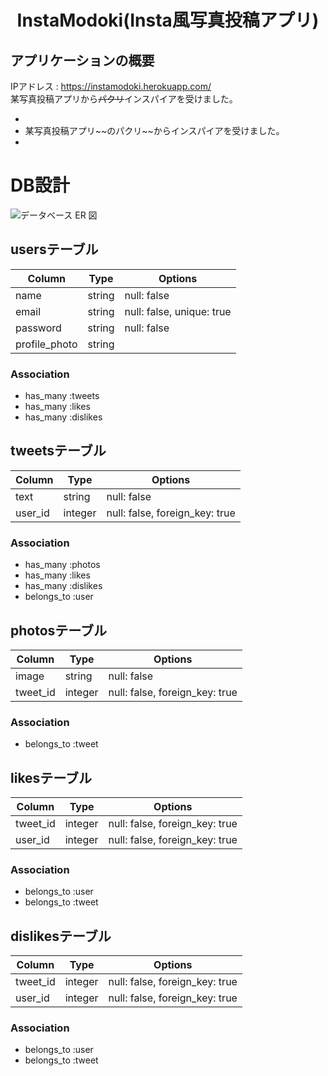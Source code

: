 <h1 align="center">InstaModoki(Insta風写真投稿アプリ)</h1>

## アプリケーションの概要
IPアドレス : https://instamodoki.herokuapp.com/  
某写真投稿アプリから~~パクリ~~インスパイアを受けました。


<ul>
  <li></li>
  <li>某写真投稿アプリ~~のパクリ~~からインスパイアを受けました。</li>
  <li></li>
</ul>

# DB設計
![データベース ER 図](https://user-images.githubusercontent.com/66294265/88665910-4e39ff00-d11a-11ea-96f3-9e842b7dc310.png)


## usersテーブル

|Column|Type|Options|
|------|----|-------|
|name|string|null: false|
|email|string|null: false, unique: true|
|password|string|null: false|
|profile_photo|string||

### Association
- has_many :tweets
- has_many :likes
- has_many :dislikes


## tweetsテーブル

|Column|Type|Options|
|------|----|-------|
|text|string|null: false|
|user_id|integer|null: false, foreign_key: true|


### Association
- has_many :photos
- has_many :likes
- has_many :dislikes
- belongs_to :user


## photosテーブル

|Column|Type|Options|
|------|----|-------|
|image|string|null: false|
|tweet_id|integer|null: false, foreign_key: true|

### Association
- belongs_to :tweet



## likesテーブル

|Column|Type|Options|
|------|----|-------|
|tweet_id|integer|null: false, foreign_key: true|
|user_id|integer|null: false, foreign_key: true|

### Association
- belongs_to :user
- belongs_to :tweet



## dislikesテーブル

|Column|Type|Options|
|------|----|-------|
|tweet_id|integer|null: false, foreign_key: true|
|user_id|integer|null: false, foreign_key: true|

### Association
- belongs_to :user
- belongs_to :tweet
